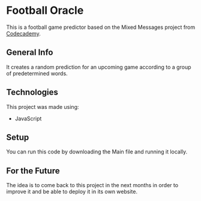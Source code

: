 # Football Oracle
This is a football game predictor based on the Mixed Messages project from [Codecademy](https://www.codecademy.com).

## General Info
It creates a random prediction for an upcoming game according to a group of predetermined words.

## Technologies
This project was made using:
  * JavaScript


## Setup
You can run this code by downloading the Main file and running it locally. 

## For the Future
The idea is to come back to this project in the next months in order to improve it and be able to deploy it in its own website.